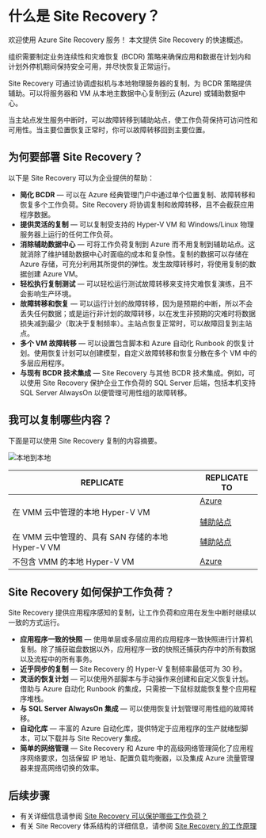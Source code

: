 <properties
    pageTitle="什么是 Site Recovery？| Azure"
    description="概述 Azure Site Recovery 服务并汇总部署方案。"
    services="site-recovery"
    documentationcenter=""
    author="rayne-wiselman"
    manager="cfreeman"
    editor="" />
<tags
    ms.assetid="e9b97b00-0c92-4970-ae92-5166a4d43b68"
    ms.service="site-recovery"
    ms.devlang="na"
    ms.topic="get-started-article"
    ms.tgt_pltfrm="na"
    ms.workload="storage-backup-recovery"
    ms.date="02/06/2017"
    wacn.date="03/10/2017"
    ms.author="raynew" />  


# 什么是 Site Recovery？
欢迎使用 Azure Site Recovery 服务！ 本文提供 Site Recovery 的快速概述。

组织需要制定业务连续性和灾难恢复 (BCDR) 策略来确保应用和数据在计划内和计划外停机期间保持安全可用，并尽快恢复正常运行。

Site Recovery 可通过协调虚拟机与本地物理服务器的复制，为 BCDR 策略提供辅助。可以将服务器和 VM 从本地主数据中心复制到云 (Azure) 或辅助数据中心。

当主站点发生服务中断时，可以故障转移到辅助站点，使工作负荷保持可访问性和可用性。当主要位置恢复正常时，你可以故障转移回到主要位置。





## 为何要部署 Site Recovery？
以下是 Site Recovery 可以为企业提供的帮助：

* **简化 BCDR** — 可以在 Azure 经典管理门户中通过单个位置复制、故障转移和恢复多个工作负荷。Site Recovery 将协调复制和故障转移，且不会截获应用程序数据。
* **提供灵活的复制** — 可以复制受支持的 Hyper-V VM 和 Windows/Linux 物理服务器上运行的任何工作负荷。
* **消除辅助数据中心** — 可将工作负荷复制到 Azure 而不用复制到辅助站点。这就消除了维护辅助数据中心时面临的成本和复杂性。复制的数据可以存储在 Azure 存储，可充分利用其所提供的弹性。发生故障转移时，将使用复制的数据创建 Azure VM。
* **轻松执行复制测试** — 可以轻松运行测试故障转移来支持灾难恢复演练，且不会影响生产环境。
* **故障转移和恢复** — 可以运行计划的故障转移，因为是预期的中断，所以不会丢失任何数据；或是运行非计划的故障转移，以在发生非预期的灾难时将数据损失减到最少（取决于复制频率）。主站点恢复正常时，可以故障回复到主站点。
* **多个 VM 故障转移** — 可以设置包含脚本和 Azure 自动化 Runbook 的恢复计划。使用恢复计划可以创建模型，自定义故障转移和恢复分散在多个 VM 中的多层应用程序。
* **与现有 BCDR 技术集成** — Site Recovery 与其他 BCDR 技术集成。例如，可以使用 Site Recovery 保护企业工作负荷的 SQL Server 后端，包括本机支持 SQL Server AlwaysOn 以便管理可用性组的故障转移。

## 我可以复制哪些内容？
下面是可以使用 Site Recovery 复制的内容摘要。

![本地到本地](./media/site-recovery-overview/asr-overview-graphic.png)  


**REPLICATE** | **REPLICATE TO** 
---|---
在 VMM 云中管理的本地 Hyper-V VM | [Azure](/documentation/articles/site-recovery-vmm-to-azure/)<br/><br/> [辅助站点](/documentation/articles/site-recovery-vmm-to-vmm/) 
在 VMM 云中管理的、具有 SAN 存储的本地 Hyper-V VM| [辅助站点](/documentation/articles/site-recovery-vmm-san/)
不包含 VMM 的本地 Hyper-V VM | [Azure](/documentation/articles/site-recovery-hyper-v-site-to-azure/)


## Site Recovery 如何保护工作负荷？
Site Recovery 提供应用程序感知的复制，让工作负荷和应用在发生中断时继续以一致的方式运行。

* **应用程序一致的快照** — 使用单层或多层应用的应用程序一致快照进行计算机复制。除了捕获磁盘数据以外，应用程序一致的快照还捕获内存中的所有数据以及流程中的所有事务。
* **近乎同步的复制** — Site Recovery 的 Hyper-V 复制频率最低可为 30 秒。
* **灵活的恢复计划** — 可以使用外部脚本与手动操作来创建和自定义恢复计划。借助与 Azure 自动化 Runbook 的集成，只需按一下鼠标就能恢复整个应用程序堆栈。
* **与 SQL Server AlwaysOn 集成** — 可以使用恢复计划管理可用性组的故障转移。
* **自动化库** — 丰富的 Azure 自动化库，提供特定于应用程序的生产就绪型脚本，可以下载并与 Site Recovery 集成。
* **简单的网络管理** — Site Recovery 和 Azure 中的高级网络管理简化了应用程序网络要求，包括保留 IP 地址、配置负载均衡器，以及集成 Azure 流量管理器来提高网络切换的效率。

## 后续步骤
- 有关详细信息请参阅 [Site Recovery 可以保护哪些工作负荷？](/documentation/articles/site-recovery-workload/)
- 有关 Site Recovery 体系结构的详细信息，请参阅 [Site Recovery 的工作原理](/documentation/articles/site-recovery-components/)

<!---HONumber=Mooncake_0306_2017-->
<!--Update_Description: wording update-->